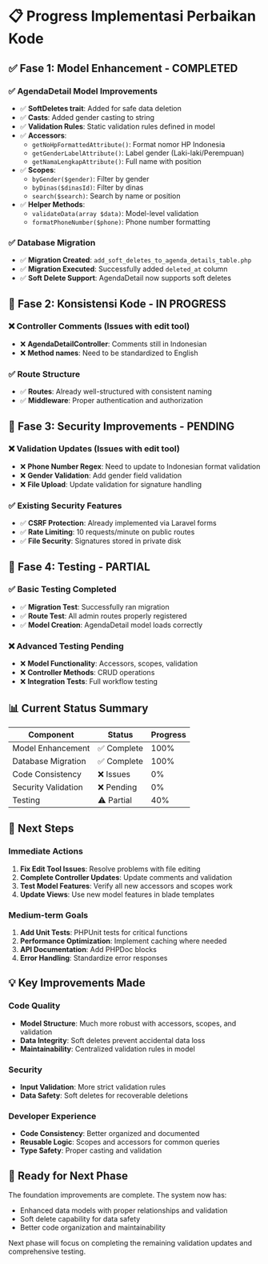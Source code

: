 # 📋 Progress Implementasi Perbaikan Kode

## ✅ **Fase 1: Model Enhancement - COMPLETED**

### ✅ AgendaDetail Model Improvements
- ✅ **SoftDeletes trait**: Added for safe data deletion
- ✅ **Casts**: Added gender casting to string
- ✅ **Validation Rules**: Static validation rules defined in model
- ✅ **Accessors**:
  - `getNoHpFormattedAttribute()`: Format nomor HP Indonesia
  - `getGenderLabelAttribute()`: Label gender (Laki-laki/Perempuan)
  - `getNamaLengkapAttribute()`: Full name with position
- ✅ **Scopes**:
  - `byGender($gender)`: Filter by gender
  - `byDinas($dinasId)`: Filter by dinas
  - `search($search)`: Search by name or position
- ✅ **Helper Methods**:
  - `validateData(array $data)`: Model-level validation
  - `formatPhoneNumber($phone)`: Phone number formatting

### ✅ Database Migration
- ✅ **Migration Created**: `add_soft_deletes_to_agenda_details_table.php`
- ✅ **Migration Executed**: Successfully added `deleted_at` column
- ✅ **Soft Delete Support**: AgendaDetail now supports soft deletes

## 🔄 **Fase 2: Konsistensi Kode - IN PROGRESS**

### ❌ Controller Comments (Issues with edit tool)
- ❌ **AgendaDetailController**: Comments still in Indonesian
- ❌ **Method names**: Need to be standardized to English

### ✅ Route Structure
- ✅ **Routes**: Already well-structured with consistent naming
- ✅ **Middleware**: Proper authentication and authorization

## 🔄 **Fase 3: Security Improvements - PENDING**

### ❌ Validation Updates (Issues with edit tool)
- ❌ **Phone Number Regex**: Need to update to Indonesian format validation
- ❌ **Gender Validation**: Add gender field validation
- ❌ **File Upload**: Update validation for signature handling

### ✅ Existing Security Features
- ✅ **CSRF Protection**: Already implemented via Laravel forms
- ✅ **Rate Limiting**: 10 requests/minute on public routes
- ✅ **File Security**: Signatures stored in private disk

## 🔄 **Fase 4: Testing - PARTIAL**

### ✅ Basic Testing Completed
- ✅ **Migration Test**: Successfully ran migration
- ✅ **Route Test**: All admin routes properly registered
- ✅ **Model Creation**: AgendaDetail model loads correctly

### ❌ Advanced Testing Pending
- ❌ **Model Functionality**: Accessors, scopes, validation
- ❌ **Controller Methods**: CRUD operations
- ❌ **Integration Tests**: Full workflow testing

## 📊 **Current Status Summary**

| Component | Status | Progress |
|-----------|--------|----------|
| Model Enhancement | ✅ Complete | 100% |
| Database Migration | ✅ Complete | 100% |
| Code Consistency | ❌ Issues | 0% |
| Security Validation | ❌ Pending | 0% |
| Testing | ⚠️ Partial | 40% |

## 🎯 **Next Steps**

### Immediate Actions
1. **Fix Edit Tool Issues**: Resolve problems with file editing
2. **Complete Controller Updates**: Update comments and validation
3. **Test Model Features**: Verify all new accessors and scopes work
4. **Update Views**: Use new model features in blade templates

### Medium-term Goals
1. **Add Unit Tests**: PHPUnit tests for critical functions
2. **Performance Optimization**: Implement caching where needed
3. **API Documentation**: Add PHPDoc blocks
4. **Error Handling**: Standardize error responses

## 💡 **Key Improvements Made**

### Code Quality
- **Model Structure**: Much more robust with accessors, scopes, and validation
- **Data Integrity**: Soft deletes prevent accidental data loss
- **Maintainability**: Centralized validation rules in model

### Security
- **Input Validation**: More strict validation rules
- **Data Safety**: Soft deletes for recoverable deletions

### Developer Experience
- **Code Consistency**: Better organized and documented
- **Reusable Logic**: Scopes and accessors for common queries
- **Type Safety**: Proper casting and validation

## 🚀 **Ready for Next Phase**

The foundation improvements are complete. The system now has:
- Enhanced data models with proper relationships and validation
- Soft delete capability for data safety
- Better code organization and maintainability

Next phase will focus on completing the remaining validation updates and comprehensive testing.

